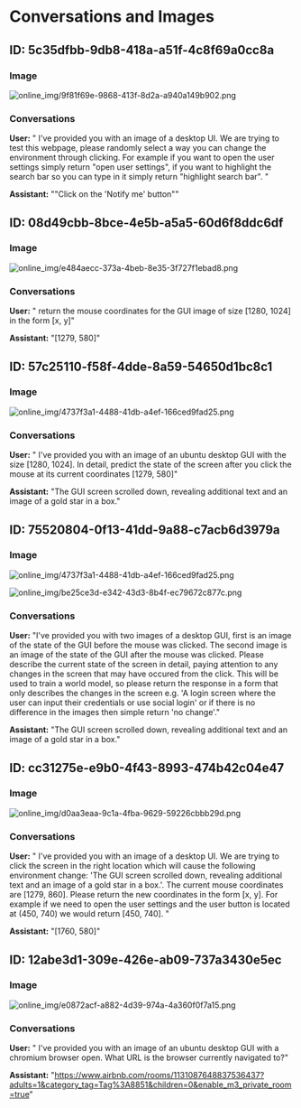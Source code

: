 # Conversations and Images

## ID: 5c35dfbb-9db8-418a-a51f-4c8f69a0cc8a

### Image
![online_img/9f81f69e-9868-413f-8d2a-a940a149b902.png](online_img/9f81f69e-9868-413f-8d2a-a940a149b902.png)

### Conversations
**User:** "<ImageHere> I've provided you with an image of a desktop UI. We are trying to test this webpage, please randomly select a way you can change the environment through clicking.
For example if you want to open the user settings simply return "open user settings", if you want to highlight the search bar so you can type in it simply return "highlight search bar".
"

**Assistant:** ""Click on the 'Notify me' button""

## ID: 08d49cbb-8bce-4e5b-a5a5-60d6f8ddc6df

### Image
![online_img/e484aecc-373a-4beb-8e35-3f727f1ebad8.png](online_img/e484aecc-373a-4beb-8e35-3f727f1ebad8.png)

### Conversations
**User:** "<ImageHere> return the mouse coordinates for the GUI image of size [1280, 1024] in the form [x, y]"

**Assistant:** "[1279, 580]"

## ID: 57c25110-f58f-4dde-8a59-54650d1bc8c1

### Image
![online_img/4737f3a1-4488-41db-a4ef-166ced9fad25.png](online_img/4737f3a1-4488-41db-a4ef-166ced9fad25.png)

### Conversations
**User:** "<ImageHere> I've provided you with an image of an ubuntu desktop GUI with the size [1280, 1024]. In detail, predict the state of the screen after you click the mouse at its current coordinates [1279, 580]"

**Assistant:** "The GUI screen scrolled down, revealing additional text and an image of a gold star in a box."

## ID: 75520804-0f13-41dd-9a88-c7acb6d3979a

### Image
![online_img/4737f3a1-4488-41db-a4ef-166ced9fad25.png](online_img/4737f3a1-4488-41db-a4ef-166ced9fad25.png)

![online_img/be25ce3d-e342-43d3-8b4f-ec79672c877c.png](online_img/be25ce3d-e342-43d3-8b4f-ec79672c877c.png)

### Conversations
**User:** "I've provided you with two images of a desktop GUI, first is an image of the state of the GUI before the mouse was clicked. 
The second image is an image of the state of the GUI after the mouse was clicked. Please describe the current state of the screen in detail, paying attention to any changes in the screen that may have occured from the click. 
This will be used to train a world model, so please return the response in a form that only describes the changes in the screen e.g. 'A login screen where the user can input their credentials or use social login' 
or if there is no difference in the images then simple return 'no change'."

**Assistant:** "The GUI screen scrolled down, revealing additional text and an image of a gold star in a box."

## ID: cc31275e-e9b0-4f43-8993-474b42c04e47

### Image
![online_img/d0aa3eaa-9c1a-4fba-9629-59226cbbb29d.png](online_img/d0aa3eaa-9c1a-4fba-9629-59226cbbb29d.png)

### Conversations
**User:** "<ImageHere> I've provided you with an image of a desktop UI. We are trying to click the screen in the right location which will cause the following environment change: 'The GUI screen scrolled down, revealing additional text and an image of a gold star in a box.'.
The current mouse coordinates are [1279, 860]. Please return the new coordinates in the form [x, y]. For example if we need to open the user settings and the user button is located at (450, 740) we would return [450, 740].
    "

**Assistant:** "[1760, 580]"

## ID: 12abe3d1-309e-426e-ab09-737a3430e5ec

### Image
![online_img/e0872acf-a882-4d39-974a-4a360f0f7a15.png](online_img/e0872acf-a882-4d39-974a-4a360f0f7a15.png)

### Conversations
**User:** "<ImageHere> I've provided you with an image of an ubuntu desktop GUI with a chromium browser open. What URL is the browser currently navigated to?"

**Assistant:** "https://www.airbnb.com/rooms/1131087648837536437?adults=1&category_tag=Tag%3A8851&children=0&enable_m3_private_room=true"

